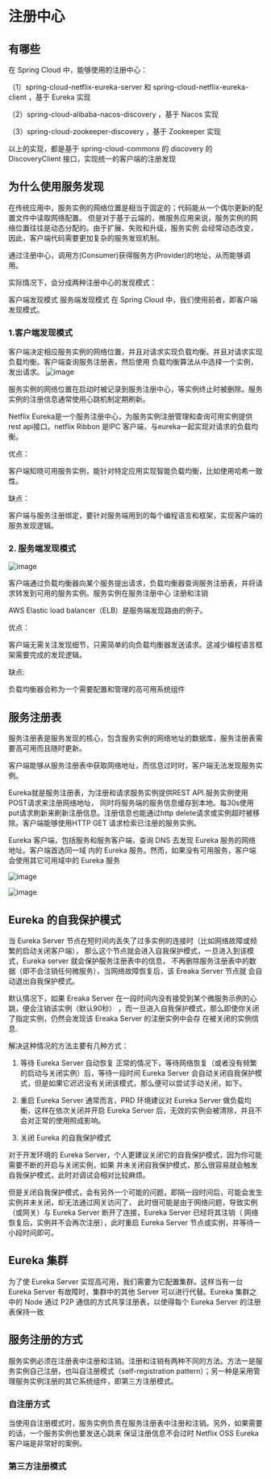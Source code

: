 # 注册中心

## 有哪些
在 Spring Cloud 中，能够使用的注册中心：

（1）spring-cloud-netflix-eureka-server 和 spring-cloud-netflix-eureka-client ，基于 Eureka 实现

（2）spring-cloud-alibaba-nacos-discovery ，基于 Nacos 实现

（3）spring-cloud-zookeeper-discovery ，基于 Zookeeper 实现

以上的实现，都是基于 spring-cloud-commons 的 discovery 的 DiscoveryClient 接口，实现统一的客户端的注册发现

## 为什么使用服务发现


在传统应用中，服务实例的网络位置是相当于固定的；代码能从一个偶尔更新的配置文件中读取网络配置。
但是对于基于云端的，微服务应用来说，服务实例的网络位置往往是动态分配的。由于扩展、失败和升级，服务实例
会经常动态改变，因此，客户端代码需要更加复杂的服务发现机制。

通过注册中心，调用方(Consumer)获得服务方(Provider)的地址，从而能够调用。

实际情况下，会分成两种注册中心的发现模式：

客户端发现模式
服务端发现模式
在 Spring Cloud 中，我们使用前者，即客户端发现模式。

### 1.客户端发现模式

客户端决定相应服务实例的网络位置，并且对请求实现负载均衡。并且对请求实现负载均衡。客户端查询服务注册表，然后使用
负载均衡算法从中选择一个实例，发出请求。
![image](https://github.com/williamzhang11/fastframework/blob/master/src/main/java/com/xiu/fastframework/image/register1.jpg)

服务实例的网络位置在启动时被记录到服务注册中心，等实例终止时被删除。服务实例的注册信息通常使用心跳机制定期刷新。

Netflix Eureka是一个服务注册中心，为服务实例注册管理和查询可用实例提供rest api接口。netflix Ribbon 是IPC
客户端，与eureka一起实现对请求的负载均衡。

优点：

客户端知晓可用服务实例，能针对特定应用实现智能负载均衡，比如使用哈希一致性。

缺点：

客户端与服务注册绑定，要针对服务端用到的每个编程语言和框架，实现客户端的服务发现逻辑。

### 2. 服务端发现模式

![image](https://github.com/williamzhang11/fastframework/blob/master/src/main/java/com/xiu/fastframework/image/findmodule1.jpg)

客户端通过负载均衡器向某个服务提出请求，负载均衡器查询服务注册表，并将请求转发到可用的服务实例。服务实例在服务注册中心
注册和注销

AWS Elastic load balancer（ELB）是服务端发现路由的例子。

优点：

客户端无需关注发现细节，只需简单的向负载均衡器发送请求。这减少编程语言框架需要完成的发现逻辑。

缺点:

负载均衡器会称为一个需要配置和管理的高可用系统组件

## 服务注册表

服务注册表是服务发现的核心，包含服务实例的网络地址的数据库，服务注册表需要高可用而且随时更新。

客户端能够从服务注册表中获取网络地址，而信息过时时，客户端无法发现服务实例。

Eureka就是服务注册表，为注册和请求服务实例提供REST API.服务实例使用POST请求来注册网络地址，
同时将服务端的服务信息缓存到本地。每30s使用put请求刷新来刷新注册信息。注册信息也能通过http 
delete请求或实例超时被移除。客户端能够使用HTTP GET 请求检索已注册的服务实例。

Eureka 客户端，包括服务和服务客户端，查询 DNS 去发现 Eureka 服务的网络地址。客户端首选同一域
内的 Eureka 服务。然而，如果没有可用服务，客户端会使用其它可用域中的 Eureka 服务

![image](https://github.com/williamzhang11/fastframework/blob/master/src/main/java/com/xiu/fastframework/image/eureka.jpg)


![image](https://github.com/williamzhang11/fastframework/blob/master/src/main/java/com/xiu/fastframework/image/eurekaframe.jpg)

## Eureka 的自我保护模式
当 Eureka Server 节点在短时间内丢失了过多实例的连接时（比如网络故障或频繁的启动关闭客户端），
那么这个节点就会进入自我保护模式，一旦进入到该模式，Eureka server 就会保护服务注册表中的信息，
不再删除服务注册表中的数据（即不会注销任何微服务），当网络故障恢复后，该 Ereaka Server 节点就
会自动退出自我保护模式。

默认情况下，如果 Ereaka Server 在一段时间内没有接受到某个微服务示例的心跳，便会注销该实例（默认90秒）
，而一旦进入自我保护模式，那么即使你关闭了指定实例，仍然会发现该 Ereaka Server 的注册实例中会存
在被关闭的实例信息.

解决这种情况的方法主要有几种方式：

1. 等待 Eureka Server 自动恢复
正常的情况下，等待网络恢复（或者没有频繁的启动与关闭实例）后，等待一段时间 Eureka Server 会自动关闭自我保护模式，但是如果它迟迟没有关闭该模式，那么便可以尝试手动关闭，如下。

2. 重启 Eureka Server
通常而言，PRD 环境建议对 Eureka Server 做负载均衡，这样在依次关闭并开启 Eureka Server 后，无效的实例会被清除，并且不会对正常的使用照成影响。

3. 关闭 Eureka 的自我保护模式

对于开发环境的 Eureka Server，个人更建议关闭它的自我保护模式，因为你可能需要不断的开启与关闭实例，如果
并未关闭自我保护模式，那么很容易就会触发自我保护模式，此时对调试会相对比较麻烦。

但是关闭自我保护模式，会有另外一个可能的问题，即隔一段时间后，可能会发生实例并未关闭，却无法通过网关访问了，
此时很可能是由于网络问题，导致实例（或网关）与 Eureka Server 断开了连接，Eureka Server 已经将其注销（
网络恢复后，实例并不会再次注册），此时重启 Eureka Server 节点或实例，并等待一小段时间即可。

## Eureka 集群
为了使 Eureka Server 实现高可用，我们需要为它配置集群。这样当有一台 Eureka Server 有故障时，集群中的其他
 Server 可以进行代替。Eureka 集群之中的 Node 通过 P2P 通信的方式共享注册表，以使得每个 Eureka Server 的注册表保持一致


## 服务注册的方式

服务实例必须在注册表中注册和注销。注册和注销有两种不同的方法。方法一是服务实例自己注册，也叫自注册模式（self-registration pattern）；另一种是采用管理服务实例注册的其它系统组件，即第三方注册模式。

### 自注册方式
当使用自注册模式时，服务实例负责在服务注册表中注册和注销。另外，如果需要的话，一个服务实例也要发送心跳来
保证注册信息不会过时
Netflix OSS Eureka 客户端是非常好的案例。

### 第三方注册模式



